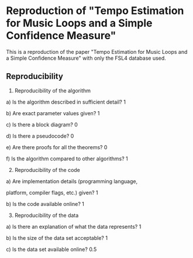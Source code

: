 # Reproduction of "Tempo Estimation for Music Loops and a Simple Confidence Measure"

This is a reproduction of the paper "Tempo Estimation for Music Loops and a Simple Confidence Measure" with only the FSL4 database used.

## Reproducibility

1) Reproducibility of the algorithm

a) Is the algorithm described in sufficient detail? 1

b) Are exact parameter values given? 1

c) Is there a block diagram? 0

d) Is there a pseudocode? 0

e) Are there proofs for all the theorems? 0

f) Is the algorithm compared to other algorithms? 1

2) Reproducibility of the code

a) Are implementation details (programming language,

platform, compiler flags, etc.) given? 1

b) Is the code available online? 1

3) Reproducibility of the data

a) Is there an explanation of what the data represents? 1

b) Is the size of the data set acceptable? 1

c) Is the data set available online? 0.5

